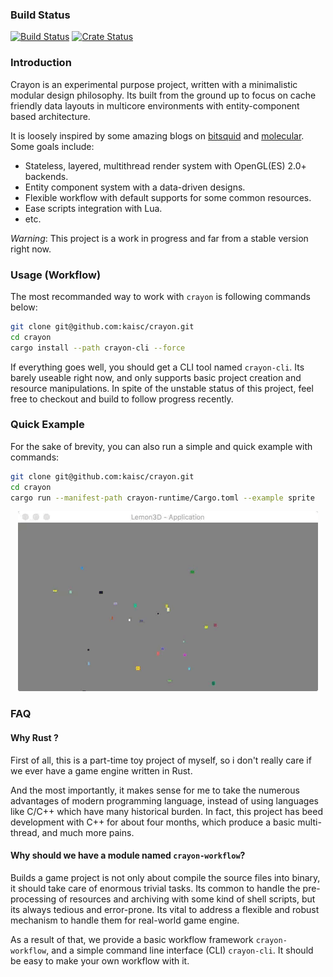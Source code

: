 ### Build Status
[![Build Status](https://travis-ci.org/kaisc/crayon.svg?branch=master)](https://travis-ci.org/kaisc/crayon)
[![Crate Status](http://meritbadge.herokuapp.com/crayon)](https://crates.io/crates/crayon)

### Introduction
Crayon is an experimental purpose project, written with a minimalistic modular design philosophy. Its built from the ground up to focus on cache friendly data layouts in multicore environments with entity-component based architecture.

It is loosely inspired by some amazing blogs on [bitsquid](https://bitsquid.blogspot.de) and [molecular](https://blog.molecular-matters.com). Some goals include:

- Stateless, layered, multithread render system with OpenGL(ES) 2.0+ backends.
- Entity component system with a data-driven designs.
- Flexible workflow with default supports for some common resources.
- Ease scripts integration with Lua.
- etc.

*Warning*: This project is a work in progress and far from a stable version right now.

### Usage (Workflow)
The most recommanded way to work with `crayon` is following commands below:

``` sh
git clone git@github.com:kaisc/crayon.git
cd crayon
cargo install --path crayon-cli --force
```

If everything goes well, you should get a CLI tool named `crayon-cli`. Its barely useable right now, and only supports basic project creation and resource manipulations. In spite of the unstable status of this project, feel free to checkout and build to follow progress recently.

### Quick Example
For the sake of brevity, you can also run a simple and quick example with commands:

``` sh
git clone git@github.com:kaisc/crayon.git
cd crayon
cargo run --manifest-path crayon-runtime/Cargo.toml --example sprite
```

<p align="center">
  <img src="screenshots/sprite-particles.gif">
</p>

### FAQ

#### Why Rust ?

First of all, this is a part-time toy project of myself,  so i don't really care if we ever have a game engine written in Rust.

And the most importantly, it makes sense for me to take the numerous advantages of modern programming language, instead of using languages like C/C++ which have many historical burden. In fact, this project has beed development with C++ for about four months, which produce a basic multi-thread, and much more pains.

#### Why should we have a module named `crayon-workflow`?

Builds a game project is not only about compile the source files into binary, it should take care of enormous trivial tasks. Its common to handle the pre-processing of resources and archiving with some kind of shell scripts, but its always tedious and error-prone. Its vital to address a flexible and robust mechanism to handle them for real-world game engine.

As a result of that, we provide a basic workflow framework `crayon-workflow`, and a simple command line interface (CLI) `crayon-cli`. It should be easy to make your own workflow with it.